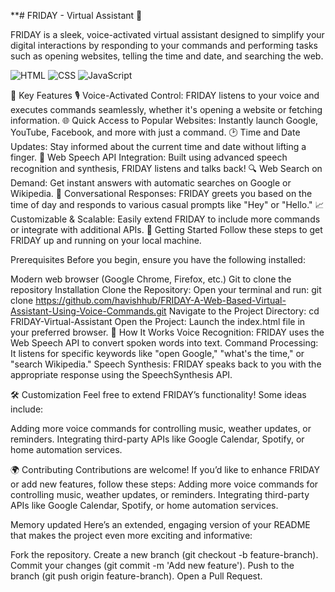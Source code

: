 **# FRIDAY - Virtual Assistant 🤖

FRIDAY is a sleek, voice-activated virtual assistant designed to simplify your digital interactions by responding to your commands and performing tasks such as opening websites, telling the time and date, and searching the web.

![HTML](https://img.shields.io/badge/-HTML-orange) ![CSS](https://img.shields.io/badge/-CSS-blue) ![JavaScript](https://img.shields.io/badge/-JavaScript-yellow)

🌟 Key Features
🎙 Voice-Activated Control: FRIDAY listens to your voice and executes commands seamlessly, whether it's opening a website or fetching information.
🌐 Quick Access to Popular Websites: Instantly launch Google, YouTube, Facebook, and more with just a command.
🕑 Time and Date Updates: Stay informed about the current time and date without lifting a finger.
🧠 Web Speech API Integration: Built using advanced speech recognition and synthesis, FRIDAY listens and talks back!
🔍 Web Search on Demand: Get instant answers with automatic searches on Google or Wikipedia.
💬 Conversational Responses: FRIDAY greets you based on the time of day and responds to various casual prompts like "Hey" or "Hello."
📈 Customizable & Scalable: Easily extend FRIDAY to include more commands or integrate with additional APIs.
🚀 Getting Started
Follow these steps to get FRIDAY up and running on your local machine.

Prerequisites
Before you begin, ensure you have the following installed:

Modern web browser (Google Chrome, Firefox, etc.)
Git to clone the repository
Installation
Clone the Repository:
Open your terminal and run:
git clone https://github.com/havishhub/FRIDAY-A-Web-Based-Virtual-Assistant-Using-Voice-Commands.git
Navigate to the Project Directory:
cd FRIDAY-Virtual-Assistant
Open the Project:
Launch the index.html file in your preferred browser.
🎯 How It Works
Voice Recognition: FRIDAY uses the Web Speech API to convert spoken words into text.
Command Processing: It listens for specific keywords like "open Google," "what's the time," or "search Wikipedia."
Speech Synthesis: FRIDAY speaks back to you with the appropriate response using the SpeechSynthesis API.

🛠 Customization
Feel free to extend FRIDAY’s functionality! Some ideas include:

Adding more voice commands for controlling music, weather updates, or reminders.
Integrating third-party APIs like Google Calendar, Spotify, or home automation services.

🌍 Contributing
Contributions are welcome! If you’d like to enhance FRIDAY or add new features, follow these steps:
Adding more voice commands for controlling music, weather updates, or reminders.
Integrating third-party APIs like Google Calendar, Spotify, or home automation services.

Memory updated
Here’s an extended, engaging version of your README that makes the project even more exciting and informative:


Fork the repository.
Create a new branch (git checkout -b feature-branch).
Commit your changes (git commit -m 'Add new feature').
Push to the branch (git push origin feature-branch).
Open a Pull Request.
